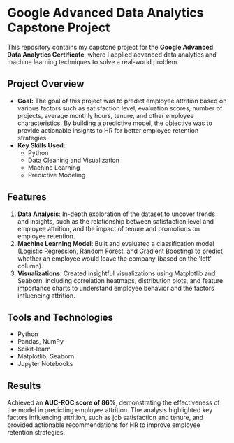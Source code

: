 # Google Advanced Data Analytics Capstone Project  

This repository contains my capstone project for the **Google Advanced Data Analytics Certificate**, where I applied advanced data analytics and machine learning techniques to solve a real-world problem.

## Project Overview  
- **Goal:** The goal of this project was to predict employee attrition based on various factors such as satisfaction level, evaluation scores, number of projects, average monthly hours, tenure, and other employee characteristics. By building a predictive model, the objective was to provide actionable insights to HR for better employee retention strategies.  
- **Key Skills Used:**  
  - Python  
  - Data Cleaning and Visualization  
  - Machine Learning  
  - Predictive Modeling  

## Features  
1. **Data Analysis**: In-depth exploration of the dataset to uncover trends and insights, such as the relationship between satisfaction level and employee attrition, and the impact of tenure and promotions on employee retention.  
2. **Machine Learning Model**: Built and evaluated a classification model (Logistic Regression, Random Forest, and Gradient Boosting) to predict whether an employee would leave the company (based on the 'left' column).  
3. **Visualizations**: Created insightful visualizations using Matplotlib and Seaborn, including correlation heatmaps, distribution plots, and feature importance charts to understand employee behavior and the factors influencing attrition.

## Tools and Technologies  
- Python  
- Pandas, NumPy  
- Scikit-learn  
- Matplotlib, Seaborn  
- Jupyter Notebooks  

## Results  
Achieved an **AUC-ROC score of 86%**, demonstrating the effectiveness of the model in predicting employee attrition. The analysis highlighted key factors influencing attrition, such as job satisfaction and tenure, and provided actionable recommendations for HR to improve employee retention strategies.

